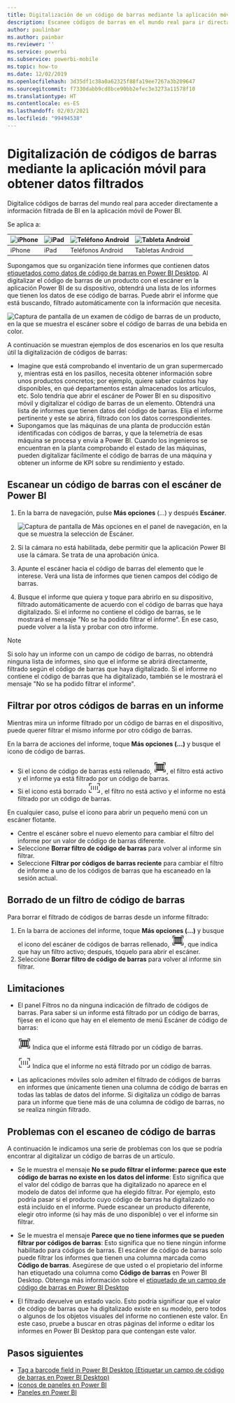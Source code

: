 ```yaml
---
title: Digitalización de un código de barras mediante la aplicación móvil de Power BI
description: Escanee códigos de barras en el mundo real para ir directamente a información filtrada de BI en la aplicación móvil Power BI.
author: paulinbar
ms.author: painbar
ms.reviewer: ''
ms.service: powerbi
ms.subservice: powerbi-mobile
ms.topic: how-to
ms.date: 12/02/2019
ms.openlocfilehash: 3d35df1c38a0a62325f88fa19ee7267a3b209647
ms.sourcegitcommit: f7330dabb9cd8bce90bb2efec3e3273a11578f10
ms.translationtype: HT
ms.contentlocale: es-ES
ms.lasthandoff: 02/03/2021
ms.locfileid: "99494538"
---
```

# <a name="scan-barcodes-from-the-mobile-app-to-get-filtered-data"></a>Digitalización de códigos de barras mediante la aplicación móvil para obtener datos filtrados 
Digitalice códigos de barras del mundo real para acceder directamente a información filtrada de BI en la aplicación móvil de Power BI.

Se aplica a:

| ![iPhone](./media/mobile-apps-qr-code/ios-logo-40-px.png) | ![iPad](./media/mobile-apps-qr-code/ios-logo-40-px.png) | ![Teléfono Android](././media/mobile-apps-qr-code/android-logo-40-px.png) | ![Tableta Android](././media/mobile-apps-qr-code/android-logo-40-px.png) |
|:--- |:--- |:--- |:--- |
|iPhone |iPad |Teléfonos Android |Tabletas Android |

Supongamos que su organización tiene informes que contienen datos [etiquetados como datos de código de barras en Power BI Desktop](../../transform-model/desktop-mobile-barcodes.md). Al digitalizar el código de barras de un producto con el escáner en la aplicación Power BI de su dispositivo, obtendrá una lista de los informes que tienen los datos de ese código de barras. Puede abrir el informe que está buscando, filtrado automáticamente con la información que necesita.

![Captura de pantalla de un examen de código de barras de un producto, en la que se muestra el escáner sobre el código de barras de una bebida en color.](media/mobile-apps-scan-barcode-iphone/power-bi-barcode-scanner.png)

A continuación se muestran ejemplos de dos escenarios en los que resulta útil la digitalización de códigos de barras:
* Imagine que está comprobando el inventario de un gran supermercado y, mientras está en los pasillos, necesita obtener información sobre unos productos concretos; por ejemplo, quiere saber cuántos hay disponibles, en qué departamentos están almacenados los artículos, etc. Solo tendría que abrir el escáner de Power BI en su dispositivo móvil y digitalizar el código de barras de un elemento. Obtendrá una lista de informes que tienen datos del código de barras. Elija el informe pertinente y este se abrirá, filtrado con los datos correspondientes.
* Supongamos que las máquinas de una planta de producción están identificadas con códigos de barras, y que la telemetría de esas máquina se procesa y envía a Power BI. Cuando los ingenieros se encuentran en la planta comprobando el estado de las máquinas, pueden digitalizar fácilmente el código de barras de una máquina y obtener un informe de KPI sobre su rendimiento y estado.

## <a name="scan-a-barcode-with-the-power-bi-scanner"></a>Escanear un código de barras con el escáner de Power BI
1. En la barra de navegación, pulse **Más opciones** (...) y después **Escáner**.

    ![Captura de pantalla de Más opciones en el panel de navegación, en la que se muestra la selección de Escáner.](media/mobile-apps-scan-barcode-iphone/power-bi-scanner.png)

1. Si la cámara no está habilitada, debe permitir que la aplicación Power BI use la cámara. Se trata de una aprobación única. 
1. Apunte el escáner hacia el código de barras del elemento que le interese. Verá una lista de informes que tienen campos del código de barras.
1. Busque el informe que quiera y toque para abrirlo en su dispositivo, filtrado automáticamente de acuerdo con el código de barras que haya digitalizado. Si el informe no contiene el código de barras, se le mostrará el mensaje "No se ha podido filtrar el informe". En ese caso, puede volver a la lista y probar con otro informe.
    
>[!NOTE]
>Si solo hay un informe con un campo de código de barras, no obtendrá ninguna lista de informes, sino que el informe se abrirá directamente, filtrado según el código de barras que haya digitalizado. Si el informe no contiene el código de barras que ha digitalizado, también se le mostrará el mensaje "No se ha podido filtrar el informe".

## <a name="filter-by-other-barcodes-while-in-a-report"></a>Filtrar por otros códigos de barras en un informe
Mientras mira un informe filtrado por un código de barras en el dispositivo, puede querer filtrar el mismo informe por otro código de barras.

En la barra de acciones del informe, toque **Más opciones (...)** y busque el icono de código de barras.

* Si el icono de código de barras está rellenado, ![Icono filtrado](media/mobile-apps-scan-barcode-iphone/power-bi-barcode-filtered-icon-black.png), el filtro está activo y el informe ya está filtrado por un código de barras. 
* Si el icono está borrado ![Icono Sin filtrar](media/mobile-apps-scan-barcode-iphone/power-bi-barcode-unfiltered-icon.png), el filtro no está activo y el informe no está filtrado por un código de barras. 

En cualquier caso, pulse el icono para abrir un pequeño menú con un escáner flotante.

* Centre el escáner sobre el nuevo elemento para cambiar el filtro del informe por un valor de código de barras diferente. 
* Seleccione **Borrar filtro de código de barras** para volver al informe sin filtrar.
* Seleccione **Filtrar por códigos de barras reciente** para cambiar el filtro de informe a uno de los códigos de barras que ha escaneado en la sesión actual.

## <a name="clear-a-barcode-filter"></a>Borrado de un filtro de código de barras
Para borrar el filtrado de códigos de barras desde un informe filtrado:
1. En la barra de acciones del informe, toque **Más opciones (...)** y busque el icono del escáner de códigos de barras rellenado, ![Icono filtrado](media/mobile-apps-scan-barcode-iphone/power-bi-barcode-filtered-icon-black.png), que indica que hay un filtro activo; después, tóquelo para abrir el escáner.
1. Seleccione **Borrar filtro de código de barras** para volver al informe sin filtrar.

## <a name="limitations"></a>Limitaciones

* El panel Filtros no da ninguna indicación de filtrado de códigos de barras. Para saber si un informe está filtrado por un código de barras, fíjese en el icono que hay en el elemento de menú Escáner de código de barras:

    ![Icono filtrado](media/mobile-apps-scan-barcode-iphone/power-bi-barcode-filtered-icon-black.png) Indica que el informe está filtrado por un código de barras.
    
    ![Icono Sin filtrar](media/mobile-apps-scan-barcode-iphone/power-bi-barcode-unfiltered-icon.png) Indica que el informe no está filtrado por un código de barras. 
* Las aplicaciones móviles solo admiten el filtrado de códigos de barras en informes que únicamente tienen una columna de código de barras en todas las tablas de datos del informe. Si digitaliza un código de barras para un informe que tiene más de una columna de código de barras, no se realiza ningún filtrado.

## <a name="issues-with-scanning-a-barcode"></a>Problemas con el escaneo de código de barras
A continuación le indicamos una serie de problemas con los que se podría encontrar al digitalizar un código de barras de un artículo.

* Se le muestra el mensaje **No se pudo filtrar el informe: parece que este código de barras no existe en los datos del informe**: Esto significa que el valor del código de barras que ha digitalizado no aparece en el modelo de datos del informe que ha elegido filtrar. Por ejemplo, esto podría pasar si el producto cuyo código de barras ha digitalizado no está incluido en el informe. Puede escanear un producto diferente, elegir otro informe (si hay más de uno disponible) o ver el informe sin filtrar.

* Se le muestra el mensaje **Parece que no tiene informes que se pueden filtrar por códigos de barras**: Esto significa que no tiene ningún informe habilitado para códigos de barras. El escáner de código de barras solo puede filtrar los informes que tienen una columna marcada como **Código de barras**. Asegúrese de que usted o el propietario del informe han etiquetado una columna como **Código de barras** en Power BI Desktop. Obtenga más información sobre el [etiquetado de un campo de código de barras en Power BI Desktop](../../transform-model/desktop-mobile-barcodes.md)

* El filtrado devuelve un estado vacío. Esto podría significar que el valor de código de barras que ha digitalizado existe en su modelo, pero todos o algunos de los objetos visuales del informe no contienen este valor. En este caso, pruebe a buscar en otras páginas del informe o editar los informes en Power BI Desktop para que contengan este valor. 

## <a name="next-steps"></a>Pasos siguientes
* [Tag a barcode field in Power BI Desktop (Etiquetar un campo de código de barras en Power BI Desktop)](../../transform-model/desktop-mobile-barcodes.md)
* [Iconos de paneles en Power BI](../end-user-tiles.md)
* [Paneles en Power BI](../end-user-dashboards.md)